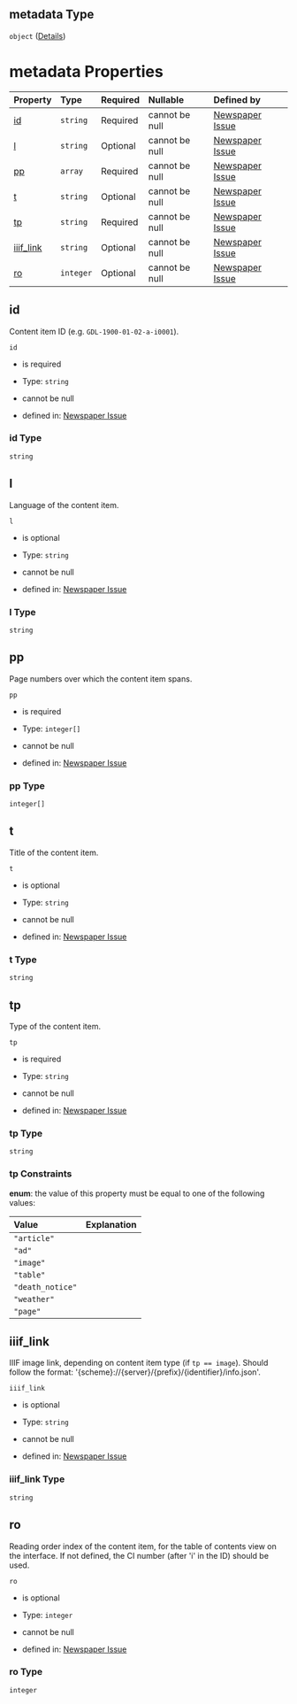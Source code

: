 ## metadata Type

`object` ([Details](issue-definitions-metadata.md))

# metadata Properties

| Property                 | Type      | Required | Nullable       | Defined by                                                                                                                                                                                      |
| :----------------------- | :-------- | :------- | :------------- | :---------------------------------------------------------------------------------------------------------------------------------------------------------------------------------------------- |
| [id](#id)                | `string`  | Required | cannot be null | [Newspaper Issue](issue-definitions-metadata-properties-id.md "https://impresso.github.io/impresso-schemas/json/newspaper/issue.schema.json#/definitions/metadata/properties/id")               |
| [l](#l)                  | `string`  | Optional | cannot be null | [Newspaper Issue](issue-definitions-metadata-properties-l.md "https://impresso.github.io/impresso-schemas/json/newspaper/issue.schema.json#/definitions/metadata/properties/l")                 |
| [pp](#pp)                | `array`   | Required | cannot be null | [Newspaper Issue](issue-definitions-metadata-properties-pp.md "https://impresso.github.io/impresso-schemas/json/newspaper/issue.schema.json#/definitions/metadata/properties/pp")               |
| [t](#t)                  | `string`  | Optional | cannot be null | [Newspaper Issue](issue-definitions-metadata-properties-t.md "https://impresso.github.io/impresso-schemas/json/newspaper/issue.schema.json#/definitions/metadata/properties/t")                 |
| [tp](#tp)                | `string`  | Required | cannot be null | [Newspaper Issue](issue-definitions-metadata-properties-tp.md "https://impresso.github.io/impresso-schemas/json/newspaper/issue.schema.json#/definitions/metadata/properties/tp")               |
| [iiif\_link](#iiif_link) | `string`  | Optional | cannot be null | [Newspaper Issue](issue-definitions-metadata-properties-iiif_link.md "https://impresso.github.io/impresso-schemas/json/newspaper/issue.schema.json#/definitions/metadata/properties/iiif_link") |
| [ro](#ro)                | `integer` | Optional | cannot be null | [Newspaper Issue](issue-definitions-metadata-properties-ro.md "https://impresso.github.io/impresso-schemas/json/newspaper/issue.schema.json#/definitions/metadata/properties/ro")               |

## id

Content item ID (e.g. `GDL-1900-01-02-a-i0001`).

`id`

*   is required

*   Type: `string`

*   cannot be null

*   defined in: [Newspaper Issue](issue-definitions-metadata-properties-id.md "https://impresso.github.io/impresso-schemas/json/newspaper/issue.schema.json#/definitions/metadata/properties/id")

### id Type

`string`

## l

Language of the content item.

`l`

*   is optional

*   Type: `string`

*   cannot be null

*   defined in: [Newspaper Issue](issue-definitions-metadata-properties-l.md "https://impresso.github.io/impresso-schemas/json/newspaper/issue.schema.json#/definitions/metadata/properties/l")

### l Type

`string`

## pp

Page numbers over which the content item spans.

`pp`

*   is required

*   Type: `integer[]`

*   cannot be null

*   defined in: [Newspaper Issue](issue-definitions-metadata-properties-pp.md "https://impresso.github.io/impresso-schemas/json/newspaper/issue.schema.json#/definitions/metadata/properties/pp")

### pp Type

`integer[]`

## t

Title of the content item.

`t`

*   is optional

*   Type: `string`

*   cannot be null

*   defined in: [Newspaper Issue](issue-definitions-metadata-properties-t.md "https://impresso.github.io/impresso-schemas/json/newspaper/issue.schema.json#/definitions/metadata/properties/t")

### t Type

`string`

## tp

Type of the content item.

`tp`

*   is required

*   Type: `string`

*   cannot be null

*   defined in: [Newspaper Issue](issue-definitions-metadata-properties-tp.md "https://impresso.github.io/impresso-schemas/json/newspaper/issue.schema.json#/definitions/metadata/properties/tp")

### tp Type

`string`

### tp Constraints

**enum**: the value of this property must be equal to one of the following values:

| Value            | Explanation |
| :--------------- | :---------- |
| `"article"`      |             |
| `"ad"`           |             |
| `"image"`        |             |
| `"table"`        |             |
| `"death_notice"` |             |
| `"weather"`      |             |
| `"page"`         |             |

## iiif\_link

IIIF image link, depending on content item type (if `tp == image`). Should follow the format: '{scheme}://{server}/{prefix}/{identifier}/info.json'.

`iiif_link`

*   is optional

*   Type: `string`

*   cannot be null

*   defined in: [Newspaper Issue](issue-definitions-metadata-properties-iiif_link.md "https://impresso.github.io/impresso-schemas/json/newspaper/issue.schema.json#/definitions/metadata/properties/iiif_link")

### iiif\_link Type

`string`

## ro

Reading order index of the content item, for the table of contents view on the interface. If not defined, the CI number (after 'i' in the ID) should be used.

`ro`

*   is optional

*   Type: `integer`

*   cannot be null

*   defined in: [Newspaper Issue](issue-definitions-metadata-properties-ro.md "https://impresso.github.io/impresso-schemas/json/newspaper/issue.schema.json#/definitions/metadata/properties/ro")

### ro Type

`integer`
